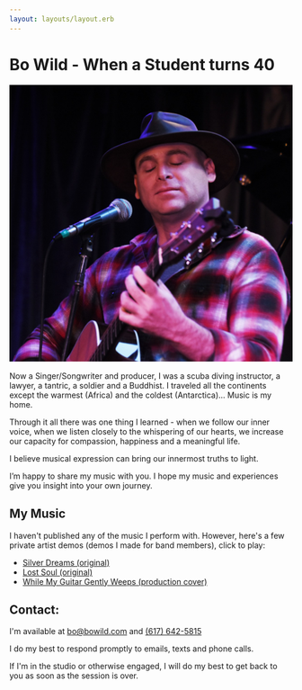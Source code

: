 ```yaml
---
layout: layouts/layout.erb
---
```

# Bo Wild - When a Student turns 40
![banner3:Bo Wild](/images/can_you_hear_me.jpg)

Now a Singer/Songwriter and producer, I was a scuba diving instructor, a lawyer, a tantric, a soldier and a Buddhist. I traveled all the continents except the warmest (Africa) and the coldest (Antarctica)... Music is my home.

Through it all there was one thing I learned - when we follow our inner voice, when we listen closely to the whispering of our hearts, we increase our capacity for compassion, happiness and a meaningful life.

I believe musical expression can bring our innermost truths to light.

I’m happy to share my music with you. I hope my music and experiences give you insight into your own journey.

## My Music

I haven't published any of the music I perform with. However, here's a few private artist demos (demos I made for band members), click to play:

*  [Silver Dreams (original)](/media/silver_dreams.m4a "play: Silver Dreams")
*  [Lost Soul (original)](/media/lost_soul.m4a "play: Lost Soul")
*  [While My Guitar Gently Weeps (production cover)](/media/whilemyguitar.m4a "play: While My Guitar Gently Weeps")

## Contact:

I'm available at [bo@bowild.com](mailto:bo@bowild.com) and [(617) 642-5815](tel:6176425815)

I do my best to respond promptly to emails, texts and phone calls.

If I'm in the studio or otherwise engaged, I will do my best to get back to you as soon as the session is over.
